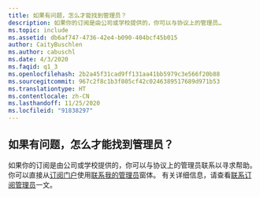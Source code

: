 ```yaml
---
title: 如果有问题，怎么才能找到管理员？
description: 如果你的订阅是由公司或学校提供的，你可以与协议上的管理员…
ms.topic: include
ms.assetid: db6af747-4736-42e4-b090-404bcf45b015
author: CaityBuschlen
ms.author: cabuschl
ms.date: 4/3/2020
ms.faqid: q1_3
ms.openlocfilehash: 2b2a45f31cad9ff131aa41bb5979c3e566f20b88
ms.sourcegitcommit: 967c2f8c1b3f805cf42c0246389517689d971b53
ms.translationtype: HT
ms.contentlocale: zh-CN
ms.lasthandoff: 11/25/2020
ms.locfileid: "91838297"
---
```

## <a name="how-do-i-find-my-admin-if-i-have-a-question"></a>如果有问题，怎么才能找到管理员？

如果你的订阅是由公司或学校提供的，你可以与协议上的管理员联系以寻求帮助。 你可以直接从[订阅门户](https://my.visualstudio.com/benefits)使用[联系我的管理员](https://my.visualstudio.com/Subscriptions?DisplayContactMyAdminForm=true)窗体。 有关详细信息，请查看[联系订阅管理员](https://docs.microsoft.com/visualstudio/subscriptions/contact-my-admin)一文。
